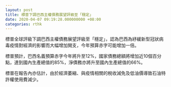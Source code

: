 ```yaml
---
layout: post
title: 標普下調巴西主權債務展望評級至「穩定」
date: 2020-04-07 09:19:28.000000000 +08:00
categories: rthk
---
```


標普全球評級下調巴西主權債務展望評級至「穩定」，認為巴西為紓緩新型冠狀病毒疫情對經濟的影響而大幅增加開支，今年預算赤字可能增加一倍。

標普預計，巴西名義預算赤字今年將升至12%，國家債務總額將增加近10個百分點，達到國內生產總值的85%，淨債務亦將升至國內生產總值的66%。

標普在報告內亦估計，由於經濟萎縮、與疫情相關的稅收減免及低油價導致石油特許權使用費減少。
